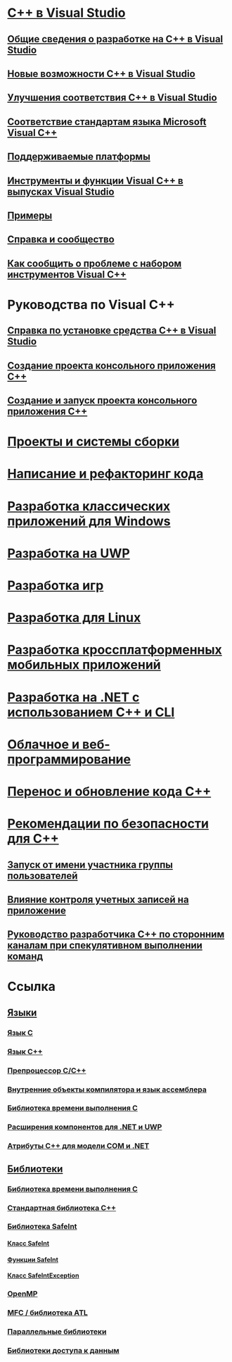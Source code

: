 # [C++ в Visual Studio](overview/visual-cpp-in-visual-studio.md)
## [Общие сведения о разработке на C++ в Visual Studio](overview/overview-of-cpp-development.md)
## [Новые возможности C++ в Visual Studio](overview/what-s-new-for-visual-cpp-in-visual-studio.md)
## [Улучшения соответствия C++ в Visual Studio](overview/cpp-conformance-improvements.md)
## [Соответствие стандартам языка Microsoft Visual C++](overview/visual-cpp-language-conformance.md)
## [Поддерживаемые платформы](overview/supported-platforms-visual-cpp.md)
## [Инструменты и функции Visual C++ в выпусках Visual Studio](overview/visual-cpp-tools-and-features-in-visual-studio-editions.md)
## [Примеры](overview/visual-cpp-samples.md)
## [Справка и сообщество](overview/visual-cpp-help-and-community.md)
## [Как сообщить о проблеме с набором инструментов Visual C++](overview/how-to-report-a-problem-with-the-visual-cpp-toolset.md)
# Руководства по Visual C++
## [Справка по установке средства С++ в Visual Studio](build/vscpp-step-0-installation.md)
## [Создание проекта консольного приложения С++](build/vscpp-step-1-create.md)
## [Создание и запуск проекта консольного приложения C++](build/vscpp-step-2-build.md)
# [Проекты и системы сборки](build/projects-and-build-systems-cpp.md)
# [Написание и рефакторинг кода](ide/writing-and-refactoring-code-cpp.md)
# [Разработка классических приложений для Windows](windows/overview-of-windows-programming-in-cpp.md)
# [Разработка на UWP](cppcx/universal-windows-apps-cpp.md)
# [Разработка игр](overview/game-development-cpp.md)
# [Разработка для Linux](linux/download-install-and-setup-the-linux-development-workload.md)
# [Разработка кроссплатформенных мобильных приложений](/visualstudio/cross-platform/visual-cpp-for-cross-platform-mobile-development)
# [Разработка на .NET с использованием C++ и CLI](dotnet/dotnet-programming-with-cpp-cli-visual-cpp.md)
# [Облачное и веб-программирование](cloud/cloud-and-web-programming-in-visual-cpp.md)
# [Перенос и обновление кода C++](porting/visual-cpp-porting-and-upgrading-guide.md)
# [Рекомендации по безопасности для C++](security/security-best-practices-for-cpp.md)
## [Запуск от имени участника группы пользователей](security/running-as-a-member-of-the-users-group.md)
## [Влияние контроля учетных записей на приложение](security/how-user-account-control-uac-affects-your-application.md)
## [Руководство разработчика C++ по сторонним каналам при спекулятивном выполнении команд](security/developer-guidance-speculative-execution.md)
# Ссылка
## [Языки](overview/languages-cpp.md)
### [Язык C](c-language/c-language-reference.md)
### [Язык C++](cpp/cpp-language-reference.md)
### [Препроцессор C/C++](preprocessor/c-cpp-preprocessor-reference.md)
### [Внутренние объекты компилятора и язык ассемблера](intrinsics/compiler-intrinsics-and-assembly-language.md)
### [Библиотека времени выполнения C](c-runtime-library/c-run-time-library-reference.md)
### [Расширения компонентов для .NET и UWP](extensions/component-extensions-for-runtime-platforms.md)
### [Атрибуты C++ для модели COM и .NET](windows/attributes/cpp-attributes-com-net.md)
## [Библиотеки](overview/libraries-cpp.md)
### [Библиотека времени выполнения C](c-runtime-library/c-run-time-library-reference.md)
### [Стандартная библиотека C++](standard-library/cpp-standard-library-reference.md)
### [Библиотека SafeInt](safeint/safeint-library.md)
#### [Класс SafeInt](safeint/safeint-class.md)
#### [Функции SafeInt](safeint/safeint-functions.md)
#### [Класс SafeIntException](safeint/safeintexception-class.md)
### [OpenMP](parallel/openmp/openmp-in-visual-cpp.md)
### [MFC / библиотека ATL](mfc/mfc-and-atl.md)
### [Параллельные библиотеки](parallel/parallel-programming-in-visual-cpp.md)
### [Библиотеки доступа к данным](data/data-access-in-cpp.md)


